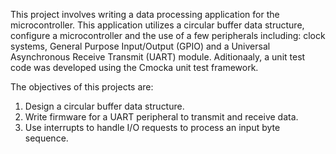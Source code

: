 This project involves writing a data processing application for the microcontroller. This application utilizes a circular buffer data structure, configure a microcontroller and the use of a few peripherals including: clock systems, General Purpose Input/Output (GPIO) and a Universal Asynchronous Receive Transmit (UART) module. Aditionaaly, a unit test code was developed using the Cmocka unit test framework.

The objectives of this projects are:
  1) Design a circular buffer data structure.
  2) Write firmware for a UART peripheral to transmit and receive data.
  3) Use interrupts to handle I/O requests to process an input byte sequence.
